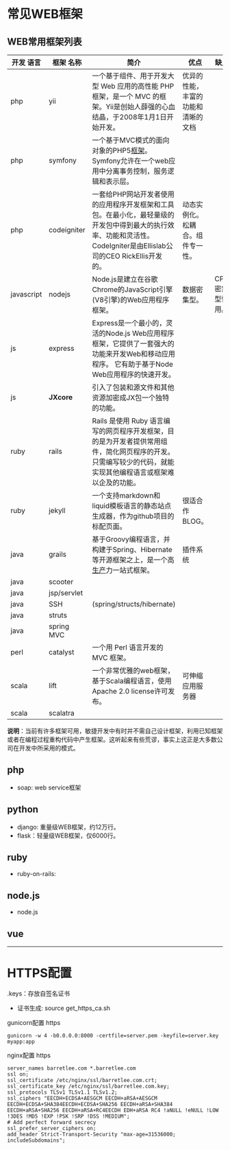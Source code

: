 
# 常见WEB框架

##  WEB常用框架列表

| 开发   语言 | 框架   名称 | 简介                                                         | 优点                               | 缺点            |
| ----------- | ----------- | ------------------------------------------------------------ | ---------------------------------- | --------------- |
| php         | yii         | 一个基于组件、用于开发大型 Web 应用的高性能 PHP 框架，是一个 MVC 的框架。Yii是创始人薛强的心血结晶，于2008年1月1日开始开发。 | 优异的性能，丰富的功能和清晰的文档 |                 |
| php         | symfony     | 一个基于MVC模式的面向对象的PHP5[框架](http://baike.so.com/doc/1863840-1971314.html)。Symfony允许在一个web应用中分离事务控制，服务逻辑和表示层。 |                                    |                 |
| php         | codeigniter | 一套给PHP网站开发者使用的应用程序开发框架和工具包。在最小化，最轻量级的开发包中得到最大的执行效率、功能和灵活性。   CodeIgniter是由Ellislab公司的CEO RickEllis开发的。 | 动态实例化。松耦合。组件专一性。   |                 |
| javascript  | nodejs      | Node.js是建立在谷歌Chrome的JavaScript引擎(V8引擎)的Web应用程序框架。 | 数据密集型。                       | CPU密集型慎用。 |
| js          | express     | Express是一个最小的，灵活的Node.js Web应用程序框架，它提供了一套强大的功能来开发Web和移动应用程序。 它有助于基于Node Web应用程序的快速开发。 |                                    |                 |
| js          | **JXcore**  | 引入了包装和源文件和其他资源加密成JX包一个独特的功能。       |                                    |                 |
| ruby        | rails       | Rails 是使用 Ruby 语言编写的网页程序开发框架，目的是为开发者提供常用组件，简化网页程序的开发。只需编写较少的代码，就能实现其他编程语言或框架难以企及的功能。 |                                    |                 |
| ruby        | jekyll      | 一个支持markdown和liquid模板语言的静态站点生成器，作为github项目的标配页面。 | 很适合作BLOG。                     |                 |
| java        | grails      | 基于Groovy编程语言，并构建于Spring、Hibernate等开源框架之上，是一个高[生产](http://baike.so.com/doc/5381738-5618075.html)力一站式框架。 | 插件系统                           |                 |
| java        | scooter     |                                                              |                                    |                 |
| java        | jsp/servlet |                                                              |                                    |                 |
| java        | SSH         | (spring/structs/hibernate)                                   |                                    |                 |
| java        | struts      |                                                              |                                    |                 |
| java        | spring MVC  |                                                              |                                    |                 |
| perl        | catalyst    | 一个用 Perl 语言开发的 MVC 框架。                            |                                    |                 |
| scala       | lift        | 一个非常优雅的web框架，基于Scala编程语言，使用Apache 2.0 license许可发布。 | 可伸缩应用服务器                   |                 |
| scala       | scalatra    |                                                              |                                    |                 |

**说明**：当前有许多框架可用，敏捷开发中有时并不需自己设计框架，利用已知框架或者在编程过程重构代码中产生框架。这听起来有些荒谬，事实上这正是大多数公司在开发中所采用的模式。



## php

* soap: web service框架



## python

* django: 重量级WEB框架，约12万行。
* flask：轻量级WEB框架，仅6000行。



## ruby

* ruby-on-rails: 



## node.js

* node.js



## vue



---
# HTTPS配置
.keys：存放自签名证书
* 证书生成: source get_https_ca.sh

gunicorn配置 https
```shell
gunicorn -w 4 -b0.0.0.0:8000 -certfile=server.pem -keyfile=server.key myapp:app
```

nginx配置 https
```nginx
server_names barretlee.com *.barretlee.com
ssl on;
ssl_certificate /etc/nginx/ssl/barretlee.com.crt;
ssl_certificate_key /etc/nginx/ssl/barretlee.com.key;
ssl_protocols TLSv1 TLSv1.1 TLSv1.2;
ssl_ciphers "EECDH+ECDSA+AESGCM EECDH+aRSA+AESGCM EECDH+ECDSA+SHA384EECDH+ECDSA+SHA256 EECDH+aRSA+SHA384 EECDH+aRSA+SHA256 EECDH+aRSA+RC4EECDH EDH+aRSA RC4 !aNULL !eNULL !LOW !3DES !MD5 !EXP !PSK !SRP !DSS !MEDIUM";
# Add perfect forward secrecy
ssl_prefer_server_ciphers on;
add_header Strict-Transport-Security "max-age=31536000; includeSubdomains";
```